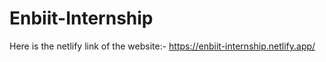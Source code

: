 # Enbiit-Internship

Here is the netlify link of the website:-
https://enbiit-internship.netlify.app/
